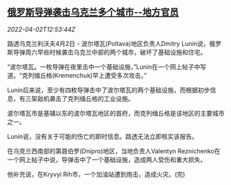 <!--1648904463000-->
[俄罗斯导弹袭击乌克兰多个城市--地方官员](https://cn.reuters.com/article/russia-missiles-ukraine-citiies-0402-idCNKCS2LU0CB)
------

<div><i>2022-04-02T12:53:44Z</i></div><p>路透乌克兰利沃夫4月2日 - 波尔塔瓦(Poltava)地区负责人Dmitry Lunin说，俄罗斯导弹周六早些时候袭击乌克兰中部的两个城市，破坏了基础设施和住宅。</p><p>“波尔塔瓦。一枚导弹在夜里击中一个基础设施，”Lunin在一个网上帖子中写道。“克列缅丘格(Kremenchuk)早上遭受多次攻击。”</p><p>Lunin后来说，至少有四枚导弹击中了波尔塔瓦的两个基础设施，而根据初步信息，有三架敌机袭击了克列缅丘格的工业设施。</p><p>波尔塔瓦市是基辅以东的波尔塔瓦地区的首府，而克列缅丘格是该地区的主要城市之一。</p><p>Lunin说，没有关于可能的伤亡的即时信息。路透无法立即核实该报告。</p><p>在乌克兰西南部的第聂伯罗(Dnipro)地区，当地负责人Valentyn Reznichenko在一个网上帖子中说，导弹击中了一个基础设施，造成两人受伤和重大损失。</p><p>他补充说，在Kryvyi Rih市，一个加油站遭到炮击，造成火灾。(完)</p>
